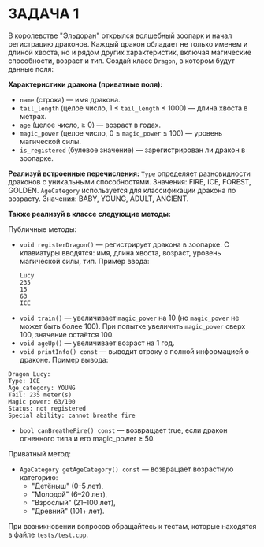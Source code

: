 # ЗАДАЧА 1

В королевстве "Эльдоран" открылся волшебный зоопарк и начал регистрацию драконов. Каждый дракон обладает не только именем и длиной хвоста, но и рядом других характеристик, включая магические способности, возраст и тип.
Создай класс `Dragon`, в котором будут данные поля:

__Характеристики дракона (приватные поля):__
- `name` (строка) — имя дракона.
- `tail_length` (целое число, 1 ≤ `tail_length` ≤ 1000) — длина хвоста в метрах.
- `age` (целое число, ≥ 0) — возраст в годах.
- `magic_power` (целое число, 0 ≤ `magic_power` ≤ 100) — уровень магической силы.
- `is_registered` (булевое значение) — зарегистрирован ли дракон в зоопарке.

__Реализуй встроенные перечисления:__
`Type` определяет разновидности драконов с уникальными способностями. Значения:  FIRE, ICE, FOREST, GOLDEN.
`AgeCategory` используется для классификации дракона по возрасту. Значения: ВАВY, YOUNG, ADULT, ANCIENT.

__Также реализуй в классе следующие методы:__

Публичные методы:
- `void registerDragon()` — регистрирует дракона в зоопарке. С клавиатуры вводятся: имя, длина хвоста, возраст, уровень магической силы, тип.
  Пример ввода:
  ``` text
  Lucy
  235
  15
  63
  ICE
  ```
- `void train()` — увеличивает `magic_power` на 10 (но `magic_power` не может быть более 100). При попытке увеличить `magic_power` сверх 100, значение остаётся 100.
- `void ageUp()` — увеличивает возраст на 1 год.
- `void printInfo() const` — выводит строку с полной информацией о драконе.
Пример вывода:
``` text
Dragon Lucy:
Type: ICE
Age_category: YOUNG
Tail: 235 meter(s)
Magic power: 63/100
Status: not registered
Special ability: cannot breathe fire
```
- `bool canBreatheFire() const` — возвращает true, если дракон огненного типа и его magic_power ≥ 50.

Приватный метод:
- `AgeCategory getAgeCategory() const` — возвращает возрастную категорию:
    - "Детёныш" (0–5 лет),
    - "Молодой" (6–20 лет),
    - "Взрослый" (21–100 лет),
    - "Древний" (101+ лет).


При возникновении вопросов обращайтесь к тестам, которые находятся в файле `tests/test.cpp`.
